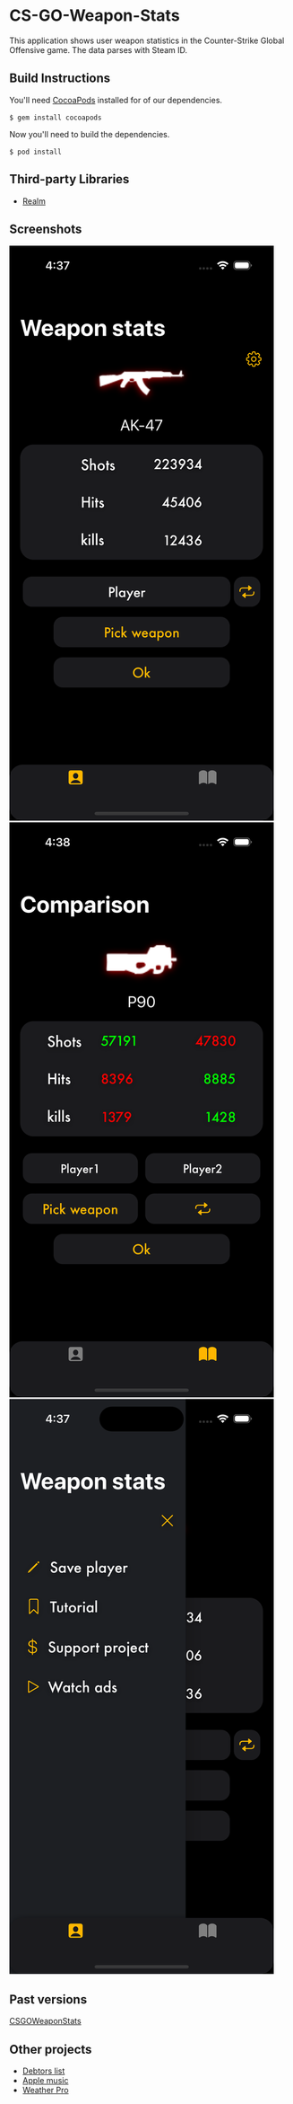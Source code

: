 # CS-GO-Weapon-Stats
This application shows user weapon statistics in the Counter-Strike Global Offensive game. The data parses with Steam ID.

## Build Instructions

You'll need [CocoaPods](http://cocoapods.org) installed for of our dependencies.
    
    $ gem install cocoapods
    
Now you'll need to build the dependencies.
    
    $ pod install
 
 
## Third-party Libraries
* [Realm](https://realm.io/)

## Screenshots
![image](https://github.com/Lytvynets/CSGOWeaponStats/blob/master/CSGOIMG/CS33.png)
![image](https://github.com/Lytvynets/CSGOWeaponStats/blob/master/CSGOIMG/CS11.png)
![image](https://github.com/Lytvynets/CSGOWeaponStats/blob/master/CSGOIMG/CS22.png)
 
## Past versions

[CSGOWeaponStats](https://github.com/Lytvynets/CSGOWeaponStats)

## Other projects

* [Debtors list](https://github.com/Lytvynets/Debtors-list)
* [Apple music](https://github.com/Lytvynets/Apple-Music)
* [Weather Pro](https://github.com/Lytvynets/WeathetPro)
